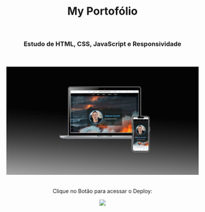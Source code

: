 <h1 align="center">
  My Portofólio </h1>
<br>
<h3 align="center">Estudo de HTML, CSS, JavaScript e Responsividade</h3>
<br>
<br>

<div align="center">
  <img width="600px" src="assets/Novo Projeto (9).png">
</div>
<br>
<div align="center">
  
  <p>Clique no Botão para acessar o Deploy:</p>
<a href="https://firstportofolio01.netlify.app/" target="_blank"><img width= "75" src="https://img.elo7.com.br/product/zoom/4652F84/botao-azul-colorido-escrito-i-love-costurar-eu-amo-costurar-bordado.jpg"></a>
</div>

